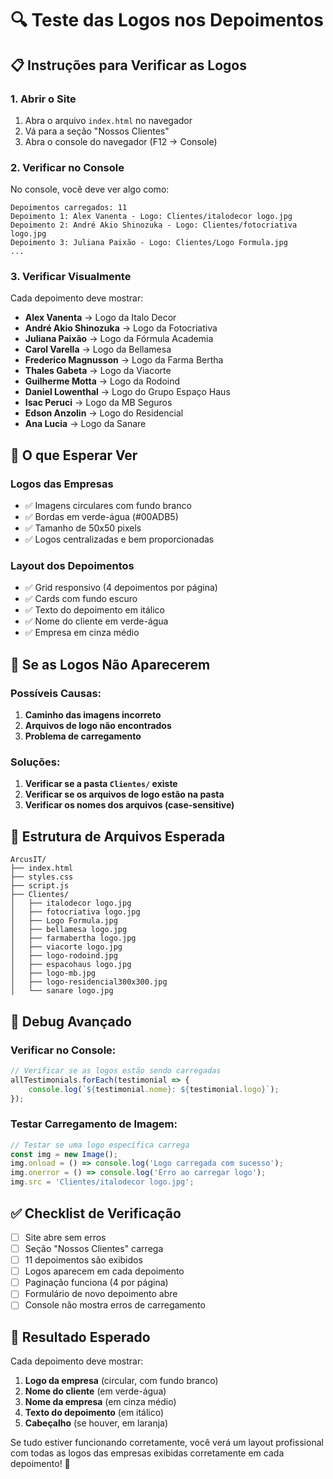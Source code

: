 # 🔍 Teste das Logos nos Depoimentos

## 📋 **Instruções para Verificar as Logos**

### 1. **Abrir o Site**
1. Abra o arquivo `index.html` no navegador
2. Vá para a seção "Nossos Clientes"
3. Abra o console do navegador (F12 → Console)

### 2. **Verificar no Console**
No console, você deve ver algo como:
```
Depoimentos carregados: 11
Depoimento 1: Alex Vanenta - Logo: Clientes/italodecor logo.jpg
Depoimento 2: André Akio Shinozuka - Logo: Clientes/fotocriativa logo.jpg
Depoimento 3: Juliana Paixão - Logo: Clientes/Logo Formula.jpg
...
```

### 3. **Verificar Visualmente**
Cada depoimento deve mostrar:
- **Alex Vanenta** → Logo da Italo Decor
- **André Akio Shinozuka** → Logo da Fotocriativa
- **Juliana Paixão** → Logo da Fórmula Academia
- **Carol Varella** → Logo da Bellamesa
- **Frederico Magnusson** → Logo da Farma Bertha
- **Thales Gabeta** → Logo da Viacorte
- **Guilherme Motta** → Logo da Rodoind
- **Daniel Lowenthal** → Logo do Grupo Espaço Haus
- **Isac Peruci** → Logo da MB Seguros
- **Edson Anzolin** → Logo do Residencial
- **Ana Lucia** → Logo da Sanare

## 🎯 **O que Esperar Ver**

### **Logos das Empresas**
- ✅ Imagens circulares com fundo branco
- ✅ Bordas em verde-água (#00ADB5)
- ✅ Tamanho de 50x50 pixels
- ✅ Logos centralizadas e bem proporcionadas

### **Layout dos Depoimentos**
- ✅ Grid responsivo (4 depoimentos por página)
- ✅ Cards com fundo escuro
- ✅ Texto do depoimento em itálico
- ✅ Nome do cliente em verde-água
- ✅ Empresa em cinza médio

## 🐛 **Se as Logos Não Aparecerem**

### **Possíveis Causas:**
1. **Caminho das imagens incorreto**
2. **Arquivos de logo não encontrados**
3. **Problema de carregamento**

### **Soluções:**
1. **Verificar se a pasta `Clientes/` existe**
2. **Verificar se os arquivos de logo estão na pasta**
3. **Verificar os nomes dos arquivos (case-sensitive)**

## 📁 **Estrutura de Arquivos Esperada**
```
ArcusIT/
├── index.html
├── styles.css
├── script.js
├── Clientes/
│   ├── italodecor logo.jpg
│   ├── fotocriativa logo.jpg
│   ├── Logo Formula.jpg
│   ├── bellamesa logo.jpg
│   ├── farmabertha logo.jpg
│   ├── viacorte logo.jpg
│   ├── logo-rodoind.jpg
│   ├── espacohaus logo.jpg
│   ├── logo-mb.jpg
│   ├── logo-residencial300x300.jpg
│   └── sanare logo.jpg
```

## 🔧 **Debug Avançado**

### **Verificar no Console:**
```javascript
// Verificar se as logos estão sendo carregadas
allTestimonials.forEach(testimonial => {
    console.log(`${testimonial.nome}: ${testimonial.logo}`);
});
```

### **Testar Carregamento de Imagem:**
```javascript
// Testar se uma logo específica carrega
const img = new Image();
img.onload = () => console.log('Logo carregada com sucesso');
img.onerror = () => console.log('Erro ao carregar logo');
img.src = 'Clientes/italodecor logo.jpg';
```

## ✅ **Checklist de Verificação**

- [ ] Site abre sem erros
- [ ] Seção "Nossos Clientes" carrega
- [ ] 11 depoimentos são exibidos
- [ ] Logos aparecem em cada depoimento
- [ ] Paginação funciona (4 por página)
- [ ] Formulário de novo depoimento abre
- [ ] Console não mostra erros de carregamento

## 🎉 **Resultado Esperado**

Cada depoimento deve mostrar:
1. **Logo da empresa** (circular, com fundo branco)
2. **Nome do cliente** (em verde-água)
3. **Nome da empresa** (em cinza médio)
4. **Texto do depoimento** (em itálico)
5. **Cabeçalho** (se houver, em laranja)

Se tudo estiver funcionando corretamente, você verá um layout profissional com todas as logos das empresas exibidas corretamente em cada depoimento! 🚀
